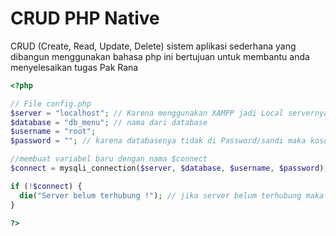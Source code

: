 # CRUD PHP Native
CRUD (Create, Read, Update, Delete) sistem aplikasi sederhana yang dibangun menggunakan bahasa php ini bertujuan untuk membantu anda menyelesaikan tugas Pak Rana

```php
<?php

// File config.php
$server = "localhost"; // Karena menggunakan XAMPP jadi Local servernya 'localhost'
$database = "db_menu"; // nama dari database
$username = "root";
$password = ""; // karena databasenya tidak di Password/sandi maka kosongi saja

//membuat variabel baru dengan nama $connect
$connect = mysqli_connection($server, $database, $username, $password);

if (!$connect) {
  die("Server belum terhubung !"); // jika server belum terhubung maka akan menampilkan notif
}

?>
```
